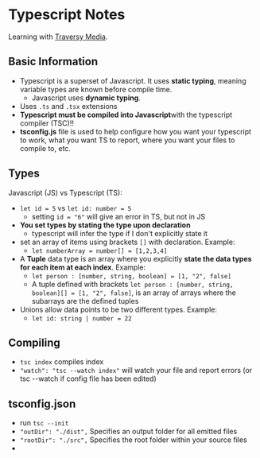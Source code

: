 # Typescript Notes

Learning with [Traversy Media](https://www.youtube.com/watch?v=BCg4U1FzODs).

## Basic Information

- Typescript is a superset of Javascript. It uses **static typing**, meaning variable types are known before compile time.
  - Javascript uses **dynamic typing**.
- Uses `.ts` and `.tsx` extensions
- **Typescript must be compiled into Javascript**with the typescript compiler (TSC)!!
- **tsconfig.js** file is used to help configure how you want your typescript to work, what you want TS to report, where you want your files to compile to, etc.

## Types

Javascript (JS) vs Typescript (TS):

- `let id = 5` vs `let id: number = 5`
  - setting `id = "6"` will give an error in TS, but not in JS
- **You set types by stating the type upon declaration**
  - typescript will infer the type if I don't explicitly state it
- set an array of items using brackets `[]` with declaration. Example:
  - `let numberArray = number[] = [1,2,3,4]`
- A **Tuple** data type is an array where you explicitly **state the data types for each item at each index**. Example:
  - `let person : [number, string, boolean] = [1, "2", false]`
  - A tuple defined with brackets `let person : [number, string, boolean][] = [1, "2", false]`, is an array of arrays where the subarrays are the defined tuples
- Unions allow data points to be two different types. Example:
  - `let id: string | number = 22`

## Compiling

- `tsc index` compiles index
- `"watch": "tsc --watch index"` will watch your file and report errors (or tsc --watch if config file has been edited)

## tsconfig.json

- run `tsc --init`
- `"outDir": "./dist",` Specifies an output folder for all emitted files
- `"rootDir": "./src",` Specifies the root folder within your source files
-
